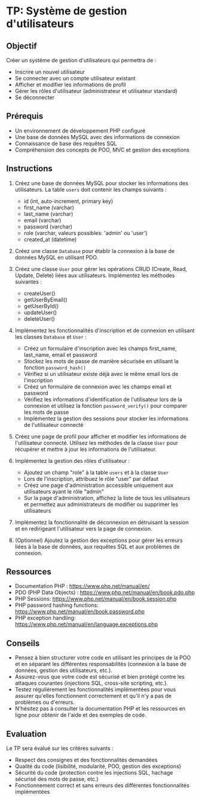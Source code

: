 
# TP: Système de gestion d'utilisateurs

## Objectif

Créer un système de gestion d'utilisateurs qui permettra de :

- Inscrire un nouvel utilisateur
- Se connecter avec un compte utilisateur existant
- Afficher et modifier les informations de profil
- Gérer les rôles d'utilisateur (administrateur et utilisateur standard)
- Se déconnecter

## Prérequis

- Un environnement de développement PHP configuré
- Une base de données MySQL avec des informations de connexion
- Connaissance de base des requêtes SQL
- Compréhension des concepts de POO, MVC et gestion des exceptions

## Instructions

1. Créez une base de données MySQL pour stocker les informations des utilisateurs. La table `users` doit contenir les champs suivants :
    - id (int, auto-increment, primary key)
    - first_name (varchar)
    - last_name (varchar)
    - email (varchar)
    - password (varchar)
    - role (varchar, valeurs possibles: 'admin' ou 'user')
    - created_at (datetime)

2. Créez une classe `Database` pour établir la connexion à la base de données MySQL en utilisant PDO.

3. Créez une classe `User` pour gérer les opérations CRUD (Create, Read, Update, Delete) liées aux utilisateurs. Implémentez les méthodes suivantes :
    - createUser()
    - getUserByEmail()
    - getUserById()
    - updateUser()
    - deleteUser()

4. Implémentez les fonctionnalités d'inscription et de connexion en utilisant les classes `Database` et `User` :
    - Créez un formulaire d'inscription avec les champs first_name, last_name, email et password
    - Stockez les mots de passe de manière sécurisée en utilisant la fonction `password_hash()`
    - Vérifiez si un utilisateur existe déjà avec le même email lors de l'inscription
    - Créez un formulaire de connexion avec les champs email et password
    - Vérifiez les informations d'identification de l'utilisateur lors de la connexion et utilisez la fonction `password_verify()` pour comparer les mots de passe
    - Implémentez la gestion des sessions pour stocker les informations de l'utilisateur connecté

5. Créez une page de profil pour afficher et modifier les informations de l'utilisateur connecté. Utilisez les méthodes de la classe `User` pour récupérer et mettre à jour les informations de l'utilisateur.

6. Implémentez la gestion des rôles d'utilisateur :
    - Ajoutez un champ "role" à la table `users` et à la classe `User`
    - Lors de l'inscription, attribuez le rôle "user" par défaut
    - Créez une page d'administration accessible uniquement aux utilisateurs ayant le rôle "admin"
    - Sur la page d'administration, affichez la liste de tous les utilisateurs et permettez aux administrateurs de modifier ou supprimer les utilisateurs

7. Implémentez la fonctionnalité de déconnexion en détruisant la session et en redirigeant l'utilisateur vers la page de connexion.

8. (Optionnel) Ajoutez la gestion des exceptions pour gérer les erreurs liées à la base de données, aux requêtes SQL et aux problèmes de connexion.

## Ressources

- Documentation PHP : https://www.php.net/manual/en/
- PDO (PHP Data Objects) : https://www.php.net/manual/en/book.pdo.php
- PHP Sessions: https://www.php.net/manual/en/book.session.php
- PHP password hashing functions: https://www.php.net/manual/en/book.password.php
- PHP exception handling: https://www.php.net/manual/en/language.exceptions.php

## Conseils

- Pensez à bien structurer votre code en utilisant les principes de la POO et en séparant les différentes responsabilités (connexion à la base de données, gestion des utilisateurs, etc.).
- Assurez-vous que votre code est sécurisé et bien protégé contre les attaques courantes (injections SQL, cross-site scripting, etc.).
- Testez régulièrement les fonctionnalités implémentées pour vous assurer qu'elles fonctionnent correctement et qu'il n'y a pas de problèmes ou d'erreurs.
- N'hésitez pas à consulter la documentation PHP et les ressources en ligne pour obtenir de l'aide et des exemples de code.

## Evaluation

Le TP sera évalué sur les critères suivants :

- Respect des consignes et des fonctionnalités demandées
- Qualité du code (lisibilité, modularité, POO, gestion des exceptions)
- Sécurité du code (protection contre les injections SQL, hachage sécurisé des mots de passe, etc.)
- Fonctionnement correct et sans erreurs des différentes fonctionnalités implémentées


